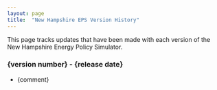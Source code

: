 ```yaml
---
layout: page
title:	"New Hampshire EPS Version History"
---
```

This page tracks updates that have been made with each version of the New Hampshire Energy Policy Simulator.

### **{version number} - {release date}**

* {comment}

